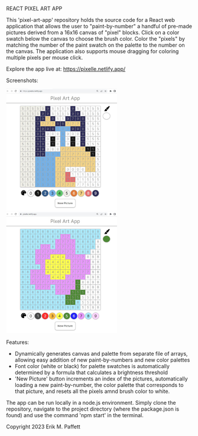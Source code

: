 
REACT PIXEL ART APP




This 'pixel-art-app' repository holds the source code for a React web application that allows the user to "paint-by-number" a handful of pre-made pictures derived from a 16x16 canvas of "pixel" blocks. Click on a color swatch below the canvas to choose the brush color. Color the "pixels" by matching the number of the paint swatch on the palette to the number on the canvas. The application also supports mouse dragging for coloring multiple pixels per mouse click. 

Explore the app live at: https://pixelle.netlify.app/

Screenshots:

<img src="pixel-screen-shot1.JPG" width="300" display="inline-block">
<img src="pixel-screen-shot2.JPG" width="300" display="inline-block">

Features: 
  * Dynamically generates canvas and palette from separate file of arrays, allowing easy addition of new paint-by-numbers and new color palettes
  * Font color (white or black) for palette swatches is automatically determined by a formula that calculates a brightness threshold
  * 'New Picture' button increments an index of the pictures, automatically loading a new paint-by-number, the color palette that corresponds to that picture, and resets all the pixels amnd brush color to white.  
  
The app can be run locally in a node.js environment. Simply clone the repository, navigate to the project directory (where the package.json is found) and use the command 'npm start' in the terminal. 


Copyright 2023 Erik M. Paffett
